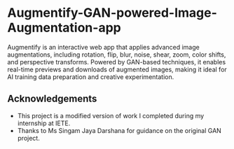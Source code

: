 # Augmentify-GAN-powered-Image-Augmentation-app
Augmentify is an interactive web app that applies advanced image augmentations, including rotation, flip, blur, noise, shear, zoom, color shifts, and perspective transforms. Powered by GAN-based techniques, it enables real-time previews and downloads of augmented images, making it ideal for AI training data preparation and creative experimentation.
## Acknowledgements
- This project is a modified version of work I completed during my internship at IETE.
- Thanks to Ms Singam Jaya Darshana for guidance on the original GAN project.
